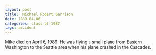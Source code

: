 ```yaml
---
layout: post
title:  Michael Robert Garrison
date: 1989-04-06
categories: class-of-1987
tags: accident
---
```


Mike died on April 6, 1989. He was flying a small plane from Eastern Washington to the Seattle area when his plane crashed in the Cascades.


